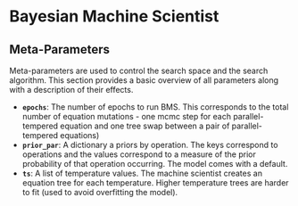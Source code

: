 # Bayesian Machine Scientist

## Meta-Parameters

Meta-parameters are used to control the search space and the search algorithm. This section provides a basic overview of all parameters along with a description of their effects. 

- **`epochs`**: The number of epochs to run BMS. This corresponds to the total number of equation mutations - one mcmc step for each parallel-tempered equation and one tree swap between a pair of parallel-tempered equations)
- **`prior_par`**: A dictionary a priors by operation. The keys correspond to operations and the values correspond to a measure of the prior probability of that operation occurring. The model comes with a default.  
- **`ts`**: A list of temperature values. The machine scientist creates an equation tree for each temperature. Higher temperature trees are harder to fit (used to avoid overfitting the model).

